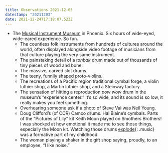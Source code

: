 ```yaml
---
title: Observations 2021-12-03
datestamp: "20211203"
date: 2021-12-24T17:18:07.523Z
---
```

- The [Musical Instrument Museum](https://mim.org/) in Phoenix. Six hours of wide-eyed, wide-eared experience. So fun.
	- The countless folk instruments from hundreds of cultures around the world, often displayed alongside video footage of musicians from that culture playing the very same instrument.
	- The painstaking detail of a *tonbak* drum made out of thousands of tiny pieces of wood and bone.
	- The massive, carved slot drums.
	- The teeny, funnily shaped proto-violins.
	- The recreations of a Pacific region traditional cymbal forge, a violin luthier shop, a Martin luthier shop, and a Steinway factory.
	- The sensation of hitting a reproduction *pow wow* drum in the museum’s “experience center.” It’s so wide, and its sound is so low, it really makes you feel something.
	- Overhearing someone ask if a photo of Steve Vai was Neil Young.
	- Doug Clifford’s (of CCR) Camco drums. Hal Blaine’s cymbals. Parts of the “Pictures of Lily” kit Keith Moon played on Smothers Brothers! I was shocked at how emotional it made me to see those things, especially the Moon kit. Watching those drums [explode](https://youtu.be/TZkjA8DTg4o?t=309){: .music} was a formative part of my childhood.
	- The woman playing a shaker in the gift shop saying, proudly, to an employee, “I like noise.”